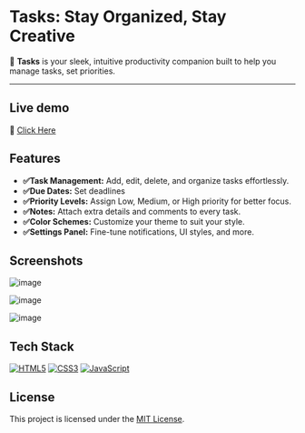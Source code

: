 # Tasks: Stay Organized, Stay Creative

🚀 **Tasks** is your sleek, intuitive productivity companion built to help you manage tasks, set priorities.

---

## Live demo
🔗 [Click Here](https://tom67451.github.io/tasks/)

## Features

- **✅Task Management:** Add, edit, delete, and organize tasks effortlessly.
- **✅Due Dates:** Set deadlines
- **✅Priority Levels:** Assign Low, Medium, or High priority for better focus.
- **✅Notes:** Attach extra details and comments to every task.
- **✅Color Schemes:** Customize your theme to suit your style.
- **✅Settings Panel:** Fine-tune notifications, UI styles, and more.

## Screenshots

![image](https://github.com/user-attachments/assets/a58c81c5-0e1f-4b7b-8079-ce7889051ea7)

![image](https://github.com/user-attachments/assets/71cb284e-69fe-4a23-a143-245975c22325)

![image](https://github.com/user-attachments/assets/6c98b51f-89cb-41d1-ad69-c4cb14c0d124)


## Tech Stack

[![HTML5](https://img.shields.io/badge/HTML5-E34F26?style=for-the-badge&logo=html5&logoColor=white)](https://developer.mozilla.org/en-US/docs/Web/Guide/HTML/HTML5)
[![CSS3](https://img.shields.io/badge/CSS3-1572B6?style=for-the-badge&logo=css3&logoColor=white)](https://developer.mozilla.org/en-US/docs/Web/CSS)
[![JavaScript](https://img.shields.io/badge/JavaScript-F7DF1E?style=for-the-badge&logo=javascript&logoColor=black)](https://developer.mozilla.org/en-US/docs/Web/JavaScript)

## License

This project is licensed under the [MIT License](LICENSE).


